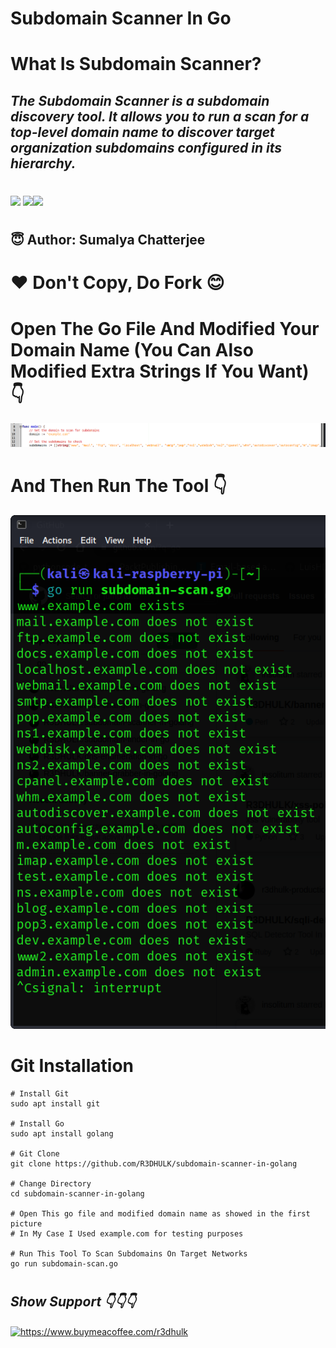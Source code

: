 <h1><b>Subdomain Scanner In Go</b></h1>
<h1><b>What Is Subdomain Scanner?</b></h1>
<h2><i>The Subdomain Scanner is a subdomain discovery tool. It allows you to run a scan for a top-level domain name to discover target organization subdomains configured in its hierarchy.</h1></i>

#
<img src="https://img.shields.io/badge/Go-blue"> <img src="https://img.shields.io/badge/Licence-MIT-yellowgreen"><img src="https://img.shields.io/badge/Download-Now-green"></a>

#
<h2><b> 😇 Author: Sumalya Chatterjee </b></h2>

#
<h1><b>❤️ Don't Copy, Do Fork 😊</b></h1>

#
<h1><b>Open The Go File And Modified Your Domain Name (You Can Also Modified Extra Strings If You Want) 👇</b></h1>

![Alt text](subdomain-scan-geany.png)

#

<h1><b>And Then Run The Tool 👇</b></h1>

![Alt text](subdomain-scan.png)
#

<h1><b>Git Installation </h1></b>

```
# Install Git
sudo apt install git

# Install Go
sudo apt install golang

# Git Clone
git clone https://github.com/R3DHULK/subdomain-scanner-in-golang

# Change Directory
cd subdomain-scanner-in-golang

# Open This go file and modified domain name as showed in the first picture
# In My Case I Used example.com for testing purposes

# Run This Tool To Scan Subdomains On Target Networks
go run subdomain-scan.go

```
#
<h2><b><i> Show Support 👇👇👇</b></i> </h2>
<a href="https://www.buymeacoffee.com/r3dhulk"> <img align="center" src="https://cdn.buymeacoffee.com/buttons/v2/default-yellow.png" height="50" width="210" alt="https://www.buymeacoffee.com/r3dhulk" /></a><br><br>

